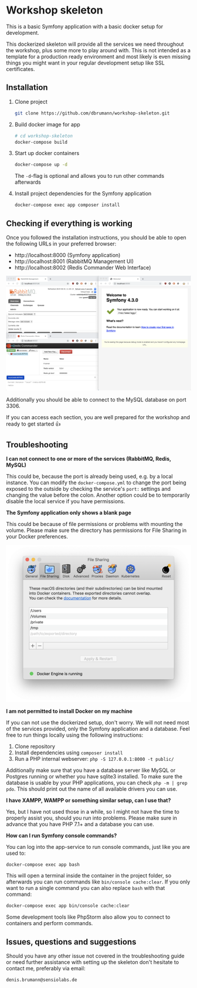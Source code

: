 Workshop skeleton
=================

This is a basic Symfony application with a basic docker setup for development.

This dockerized skeleton will provide all the services we need throughout
the workshop, plus some more to play around with. This is not intended as a
template for a production ready environment and most likely is even missing
things you might want in your regular development setup like SSL certificates.

Installation
------------

1. Clone project

    ```bash
    git clone https://github.com/dbrumann/workshop-skeleton.git
    ```

1. Build docker image for app

    ```bash
    # cd workshop-skeleton
    docker-compose build
    ```

1. Start up docker containers

    ```bash
    docker-compose up -d
    ```

    The `-d`-flag is optional and allows you to run other commands afterwards

1. Install project dependencies for the Symfony application

    ```bash
    docker-compose exec app composer install
    ```

Checking if everything is working
---------------------------------

Once you followed the installation instructions, you should be able to open the
following URLs in your preferred browser:

 * http://localhost:8000 (Symfony application)
 * http://localhost:8001 (RabbitMQ Management UI)
 * http://localhost:8002 (Redis Commander Web Interface)

![Screenshot of the open browser windows](docs/images/setup.png)

Additionally you should be able to connect to the MySQL database on port 3306.

If you can access each section, you are well prepared for the workshop
and ready to get started :+1:

Troubleshooting
---------------

**I can not connect to one or more of the services (RabbitMQ, Redis, MySQL)**

This could be, because the port is already being used, e.g. by a local
instance. You can modify the `docker-compose.yml` to change the port being
exposed to the outside by checking the service's `port:` settings and changing
the value before the colon. Another option could be to temporarily disable
the local service if you have permissions.

**The Symfony application only shows a blank page**

This could be because of file permissions or problems with mounting the
volume. Please make sure the directory has permissions for File Sharing
in your Docker preferences.

![Preferences Pane for File Sharing](docs/images/docker_file_sharing.png)

**I am not permitted to install Docker on my machine**

If you can not use the dockerized setup, don't worry. We will not need most
of the services provided, only the Symfony application and a database.
Feel free to run things locally using the following instructions:

 1. Clone repository
 1. Install dependencies using `composer install`
 1. Run a PHP internal webserver: `php -S 127.0.0.1:8000 -t public/`

Additionally make sure that you have a database server like MySQL or Postgres
running or whether you have sqlite3 installed. To make sure the database is
usable by your PHP applications, you can check `php -m | grep pdo`. This should
print out the name of all available drivers you can use.

**I have XAMPP, WAMPP or something similar setup, can I use that?**

Yes, but I have not used those in a while, so I might not have the time to
properly assist you, should you run into problems. Please make sure in advance
that you have PHP 7.1+ and a database you can use.

**How can I run Symfony console commands?**

You can log into the app-service to run console commands, just like you are
used to:

```bash
docker-compose exec app bash
```

This will open a terminal inside the container in the project folder, so
afterwards you can run commands like `bin/console cache:clear`. If you only
want to run a single command you can also replace `bash` with that command:

```bash
docker-compose exec app bin/console cache:clear
```

Some development tools like PhpStorm also allow you to connect to containers
and perform commands.

Issues, questions and suggestions
---------------------------------

Should you have any other issue not covered in the troubleshooting guide or
need further assistance with setting up the skeleton don't hesitate to contact
me, preferably via email:

    denis.brumann@sensiolabs.de
